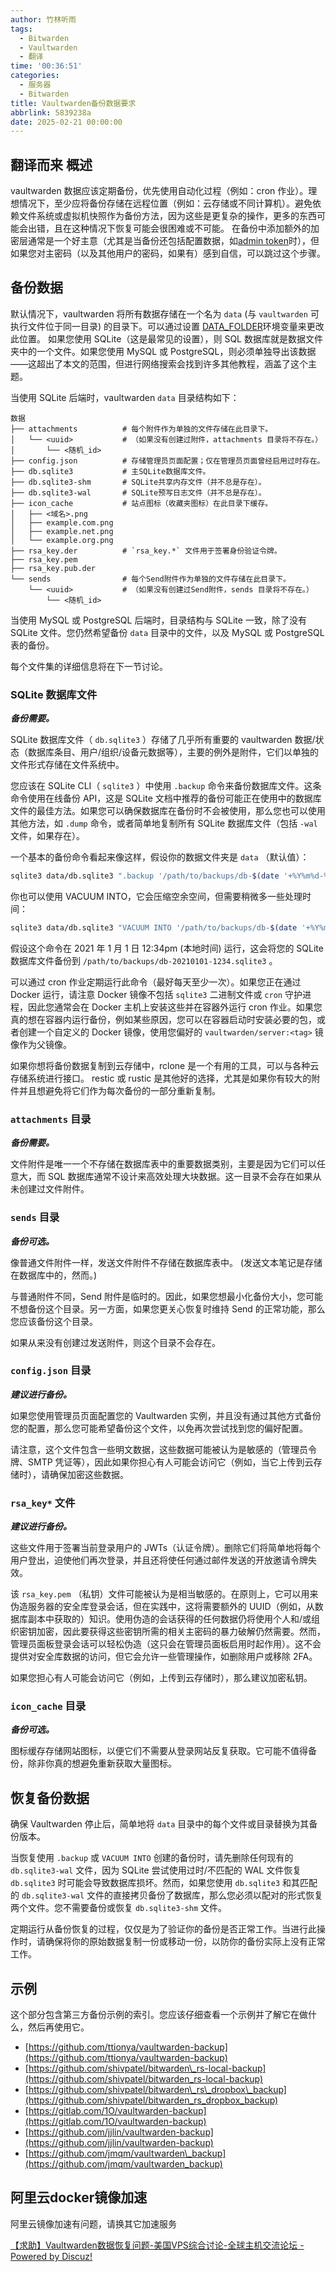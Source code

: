 ```yaml
---
author: 竹林听雨
tags:
  - Bitwarden
  - Vaultwarden
  - 翻译
time: '00:36:51'
categories:
  - 服务器
  - Bitwarden
title: Vaultwarden备份数据要求
abbrlink: 5839238a
date: 2025-02-21 00:00:00
---
```

翻译而来
概述
--

vaultwarden 数据应该定期备份，优先使用自动化过程（例如：cron 作业）。理想情况下，至少应将备份存储在远程位置（例如：云存储或不同计算机）。避免依赖文件系统或虚拟机快照作为备份方法，因为这些是更复杂的操作，更多的东西可能会出错，且在这种情况下恢复可能会很困难或不可能。 在备份中添加额外的加密层通常是一个好主意（尤其是当备份还包括配置数据，如[admin token](https://github.com/dani-garcia/vaultwarden/wiki/Enabling-admin-page)时），但如果您对主密码（以及其他用户的密码，如果有）感到自信，可以跳过这个步骤。

备份数据
----

默认情况下，vaultwarden 将所有数据存储在一个名为 `data` (与 `vaultwarden` 可执行文件位于同一目录) 的目录下。可以通过设置 [DATA_FOLDER](https://github.com/dani-garcia/vaultwarden/wiki/Changing-persistent-data-location)环境变量来更改此位置。 如果您使用 SQLite（这是最常见的设置），则 SQL 数据库就是数据文件夹中的一个文件。如果您使用 MySQL 或 PostgreSQL，则必须单独导出该数据——这超出了本文的范围，但进行网络搜索会找到许多其他教程，涵盖了这个主题。

当使用 SQLite 后端时，vaultwarden `data` 目录结构如下：

```
数据
├── attachments          # 每个附件作为单独的文件存储在此目录下。
│   └── <uuid>           # （如果没有创建过附件，attachments 目录将不存在。）
│       └── <随机_id>
├── config.json          # 存储管理员页面配置；仅在管理员页面曾经启用过时存在。
├── db.sqlite3           # 主SQLite数据库文件。
├── db.sqlite3-shm       # SQLite共享内存文件（并不总是存在）。
├── db.sqlite3-wal       # SQLite预写日志文件（并不总是存在）。
├── icon_cache           # 站点图标（收藏夹图标）在此目录下缓存。
│   ├── <域名>.png
│   ├── example.com.png
│   ├── example.net.png
│   └── example.org.png
├── rsa_key.der          # `rsa_key.*` 文件用于签署身份验证令牌。
├── rsa_key.pem
├── rsa_key.pub.der
└── sends                # 每个Send附件作为单独的文件存储在此目录下。
    └── <uuid>           # （如果没有创建过Send附件，sends 目录将不存在。）
        └── <随机_id>
```


当使用 MySQL 或 PostgreSQL 后端时，目录结构与 SQLite 一致，除了没有 SQLite 文件。您仍然希望备份 `data` 目录中的文件，以及 MySQL 或 PostgreSQL 表的备份。

每个文件集的详细信息将在下一节讨论。

### SQLite 数据库文件

_**备份需要。**_

SQLite 数据库文件（ `db.sqlite3` ）存储了几乎所有重要的 vaultwarden 数据/状态（数据库条目、用户/组织/设备元数据等），主要的例外是附件，它们以单独的文件形式存储在文件系统中。

您应该在 SQLite CLI（ `sqlite3` ）中使用 `.backup` 命令来备份数据库文件。这条命令使用在线备份 API，这是 SQLite 文档中推荐的备份可能正在使用中的数据库文件的最佳方法。如果您可以确保数据库在备份时不会被使用，那么您也可以使用其他方法，如 `.dump` 命令，或者简单地复制所有 SQLite 数据库文件（包括 `-wal` 文件，如果存在）。

一个基本的备份命令看起来像这样，假设你的数据文件夹是 `data` （默认值）：

```bash
sqlite3 data/db.sqlite3 ".backup '/path/to/backups/db-$(date '+%Y%m%d-%H%M').sqlite3'"
```

你也可以使用 VACUUM INTO，它会压缩空余空间，但需要稍微多一些处理时间：

```bash
sqlite3 data/db.sqlite3 "VACUUM INTO '/path/to/backups/db-$(date '+%Y%m%d-%H%M').sqlite3'"
```

假设这个命令在 2021 年 1 月 1 日 12:34pm (本地时间) 运行，这会将您的 SQLite 数据库文件备份到 `/path/to/backups/db-20210101-1234.sqlite3` 。

可以通过 cron 作业定期运行此命令（最好每天至少一次）。如果您正在通过 Docker 运行，请注意 Docker 镜像不包括 `sqlite3` 二进制文件或 `cron` 守护进程，因此您通常会在 Docker 主机上安装这些并在容器外运行 cron 作业。如果您真的想在容器内运行备份，例如某些原因，您可以在容器启动时安装必要的包，或者创建一个自定义的 Docker 镜像，使用您偏好的 `vaultwarden/server:<tag>` 镜像作为父镜像。

如果你想将备份数据复制到云存储中，rclone 是一个有用的工具，可以与各种云存储系统进行接口。 restic 或 rustic 是其他好的选择，尤其是如果你有较大的附件并且想避免将它们作为每次备份的一部分重新复制。

###  `attachments` 目录

_**备份需要。**_

文件附件是唯一一个不存储在数据库表中的重要数据类别，主要是因为它们可以任意大，而 SQL 数据库通常不设计来高效处理大块数据。这一目录不会存在如果从未创建过文件附件。

###  `sends` 目录

_**备份可选。**_

像普通文件附件一样，发送文件附件不存储在数据库表中。 (发送文本笔记是存储在数据库中的，然而。)

与普通附件不同，Send 附件是临时的。因此，如果您想最小化备份大小，您可能不想备份这个目录。另一方面，如果您更关心恢复时维持 Send 的正常功能，那么您应该备份这个目录。

如果从来没有创建过发送附件，则这个目录不会存在。

###  `config.json` 目录

_**建议进行备份。**_

如果您使用管理员页面配置您的 Vaultwarden 实例，并且没有通过其他方式备份您的配置，那么您可能希望备份这个文件，以免再次尝试找到您的偏好配置。

请注意，这个文件包含一些明文数据，这些数据可能被认为是敏感的（管理员令牌、SMTP 凭证等），因此如果你担心有人可能会访问它（例如，当它上传到云存储时），请确保加密这些数据。

###  `rsa_key*` 文件

_**建议进行备份。**_

这些文件用于签署当前登录用户的 JWTs（认证令牌）。删除它们将简单地将每个用户登出，迫使他们再次登录，并且还将使任何通过邮件发送的开放邀请令牌失效。

该 `rsa_key.pem` （私钥）文件可能被认为是相当敏感的。在原则上，它可以用来伪造服务器的安全库登录会话，但在实践中，这将需要额外的 UUID（例如，从数据库副本中获取的）知识。使用伪造的会话获得的任何数据仍将使用个人和/或组织密钥加密，因此要获得这些密钥所需的相关主密码的暴力破解仍然需要。然而，管理员面板登录会话可以轻松伪造（这只会在管理员面板启用时起作用）。这不会提供对安全库数据的访问，但它会允许一些管理操作，如删除用户或移除 2FA。

如果您担心有人可能会访问它（例如，上传到云存储时），那么建议加密私钥。

###  `icon_cache` 目录

_**备份可选。**_

图标缓存存储网站图标，以便它们不需要从登录网站反复获取。它可能不值得备份，除非你真的想避免重新获取大量图标。

恢复备份数据
------

确保 Vaultwarden 停止后，简单地将 `data` 目录中的每个文件或目录替换为其备份版本。

当恢复使用 `.backup` 或 `VACUUM INTO` 创建的备份时，请先删除任何现有的 `db.sqlite3-wal` 文件，因为 SQLite 尝试使用过时/不匹配的 WAL 文件恢复 `db.sqlite3` 时可能会导致数据库损坏。然而，如果您使用 `db.sqlite3` 和其匹配的 `db.sqlite3-wal` 文件的直接拷贝备份了数据库，那么您必须以配对的形式恢复两个文件。您不需要备份或恢复 `db.sqlite3-shm` 文件。

定期运行从备份恢复的过程，仅仅是为了验证你的备份是否正常工作。当进行此操作时，请确保将你的原始数据复制一份或移动一份，以防你的备份实际上没有正常工作。

示例
--

这个部分包含第三方备份示例的索引。您应该仔细查看一个示例并了解它在做什么，然后再使用它。

*   [https://github.com/ttionya/vaultwarden-backup](https://github.com/ttionya/vaultwarden-backup)
*   [https://github.com/shivpatel/bitwarden\_rs-local-backup](https://github.com/shivpatel/bitwarden_rs-local-backup)
*   [https://github.com/shivpatel/bitwarden\_rs\_dropbox\_backup](https://github.com/shivpatel/bitwarden_rs_dropbox_backup)
*   [https://gitlab.com/1O/vaultwarden-backup](https://gitlab.com/1O/vaultwarden-backup)
*   [https://github.com/jjlin/vaultwarden-backup](https://github.com/jjlin/vaultwarden-backup)
*   [https://github.com/jmqm/vaultwarden\_backup](https://github.com/jmqm/vaultwarden_backup)

## 阿里云docker镜像加速

阿里云镜像加速有问题，请换其它加速服务

[【求助】Vaultwarden数据恢复问题-美国VPS综合讨论-全球主机交流论坛 - Powered by Discuz!](https://hostloc.com/thread-1356392-1-1.html)
